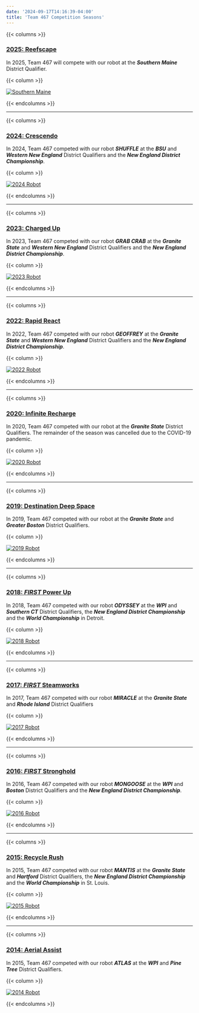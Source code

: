 ```yaml
---
date: '2024-09-17T14:16:39-04:00'
title: 'Team 467 Competition Seasons'
---
```


{{< columns >}}

### [2025: Reefscape](2025-reefscape)
In 2025, Team 467 will compete with our robot at the _**Southern Maine**_ District Qualifier.

{{< column >}}

[![Southern Maine](2025-reefscape/2025-week1-sme-small.png)](2025-reefscape)

{{< endcolumns >}}

---

{{< columns >}}

### [2024: Crescendo](2024-crescendo)
In 2024, Team 467 competed with our robot **_SHUFFLE_** at the _**BSU**_ and **_Western New England_** District Qualifiers and the **_New England District Championship_**.

{{< column >}}

[![2024 Robot](2024-crescendo/2024-robot-shuffle-small.jpg)](2024-crescendo)

{{< endcolumns >}}

---

{{< columns >}}

### [2023: Charged Up](2023-charged-up)
In 2023, Team 467 competed with our robot **_GRAB CRAB_** at the **_Granite State_** and **_Western New England_** District Qualifiers and the **_New England District Championship_**.

{{< column >}}

[![2023 Robot](2023-charged-up/2023-robot-grabcrab-small.jpg)](2023-charged-up)

{{< endcolumns >}}

---

{{< columns >}}

### [2022: Rapid React](2022-rapid-react)
In 2022, Team 467 competed with our robot **_GEOFFREY_** at the **_Granite State_** and **_Western New England_** District Qualifiers and the **_New England District Championship_**.

{{< column >}}

[![2022 Robot](2022-rapid-react/2022-robot-geoffrey-small.jpg)](2022-rapid-react)

{{< endcolumns >}}

---

{{< columns >}}

### [2020: Infinite Recharge](2020-infinite-recharge)
In 2020, Team 467 competed with our robot at the **_Granite State_** District Qualifiers. The remainder of the season was cancelled due to the COVID-19 pandemic.

{{< column >}}

[![2020 Robot](2020-infinite-recharge/2020-robot-small.jpg)](2020-infinite-recharge)

{{< endcolumns >}}

---

{{< columns >}}

### [2019: Destination Deep Space](2019-destination-deep-space)
In 2019, Team 467 competed with our robot at the **_Granite State_** and **_Greater Boston_** District Qualifiers.

{{< column >}}

[![2019 Robot](2019-destination-deep-space/2019-robot-small.jpg)](2019-destination-deep-space)

{{< endcolumns >}}

---

{{< columns >}}

### [2018: _FIRST_ Power Up](2018-first-power-up)
In 2018, Team 467 competed with our robot **_ODYSSEY_** at the **_WPI_** and **_Southern CT_** District Qualifiers, the **_New England District Championship_** and the **_World Championship_** in Detroit.

{{< column >}}

[![2018 Robot](2018-first-power-up/2018-robot-odyssey-small.jpg)](2018-first-power-up)

{{< endcolumns >}}

---

{{< columns >}}

### [2017: _FIRST_ Steamworks](2017-first-steamworks)
In 2017, Team 467 competed with our robot **_MIRACLE_** at the **_Granite State_** and **_Rhode Island_** District Qualifiers

{{< column >}}

[![2017 Robot](2017-first-steamworks/2017-robot-miracle-small.jpg)](2017-first-steamworks)

{{< endcolumns >}}

---

{{< columns >}}

### [2016: _FIRST_ Stronghold](2016-first-stronghold)
In 2016, Team 467 competed with our robot **_MONGOOSE_** at the **_WPI_** and **_Boston_** District Qualifiers and the **_New England District Championship_**.

{{< column >}}

[![2016 Robot](2016-first-stronghold/2016-robot-mongoose-small.jpg)](2016-first-stronghold)

{{< endcolumns >}}

---

{{< columns >}}

### [2015: Recycle Rush](2015-recycle-rush)
In 2015, Team 467 competed with our robot **_MANTIS_** at the **_Granite State_** and **_Hartford_** District Qualifiers, the **_New England District Championship_** and the **_World Championship_** in St. Louis.

{{< column >}}

[![2015 Robot](2015-recycle-rush/2015-robot-mantis-small.jpg)](2015-recycle-rush)

{{< endcolumns >}}

---

{{< columns >}}

### [2014: Aerial Assist](2014-aerial-assist)
In 2015, Team 467 competed with our robot **_ATLAS_** at the **_WPI_** and **_Pine Tree_** District Qualifiers.

{{< column >}}

[![2014 Robot](2014-aerial-assist/2014-robot-atlas-small.jpg)](2014-aerial-assist)

{{< endcolumns >}}